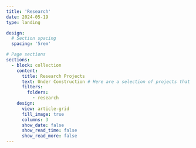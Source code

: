```yaml
---
title: 'Research'
date: 2024-05-19
type: landing

design:
  # Section spacing
  spacing: '5rem'

# Page sections
sections:
  - block: collection
    content:
      title: Research Projects
      text: Under Construction # Here are a selection of projects that I have worked on over the years.
      filters:
        folders:
          - research
    design:
      view: article-grid
      fill_image: true
      columns: 3
      show_date: false
      show_read_time: false
      show_read_more: false
---
```

